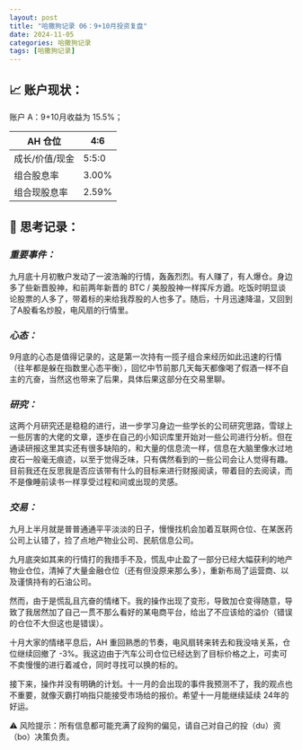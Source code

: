 ```yaml
---
layout: post
title: "哈撒狗记录 06：9+10月投资复盘"
date: 2024-11-05
categories: 哈撒狗记录
tags: [哈撒狗记录]
---
```

## 📈 账户现状：

账户 A：9+10月收益为 15.5%；

| AH 仓位 | 4:6 |
| --- | --- |
| 成长/价值/现金 | 5:5:0 |
| 组合股息率 | 3.00% |
| 组合现股息率 | 2.59% |
<!--more-->

## 🧠 思考记录：

### *重要事件：*

九月底十月初散户发动了一波浩瀚的行情，轰轰烈烈。有人赚了，有人爆仓。身边多了些新晋股神，和前两年新晋的 BTC / 美股股神一样挥斥方遒。吃饭时明显谈论股票的人多了，带着标的来给我荐股的人也多了。随后，十月迅速降温，又回到了A股看名炒股，电风扇的行情里。

### ***心态：***

9月底的心态是值得记录的，这是第一次持有一揽子组合来经历如此迅速的行情（往年都是躲在指数里心态平衡），回忆中节前那几天每天都像喝了假酒一样不自主的亢奋，当然这也带来了后果，具体后果这部分在交易里聊。

### ***研究：***

这两个月研究还是稳稳的进行，进一步学习身边一些学长的公司研究思路，雪球上一些厉害的大佬的文章，逐步在自己的小知识库里开始对一些公司进行分析。但在通读研报这里其实还有很多缺陷的，和大量的信息流一样，信息在大脑里像水过地皮石一般毫无痕迹，以至于觉得乏味，只有偶然看到的一些公司会让人觉得有趣。目前我还在反思我是否应该带有什么的目标来进行财报阅读，带着目的去阅读，而不是像睡前读书一样享受过程和间或出现的灵感。

### ***交易：***

九月上半月就是普普通通平平淡淡的日子，慢慢找机会加着互联网仓位、在某医药公司上认错了，捡了点地产物业公司、民航信息公司。

九月底突如其来的行情打的我措手不及，慌乱中止盈了一部分已经大幅获利的地产物业仓位，清掉了大量金融仓位（还有但没原来那么多），重新布局了运营商、以及谨慎持有的石油公司。

然而，由于是慌乱且亢奋的情绪下。我的操作出现了变形，导致加仓变得随意，导致了我居然加了自己一贯不那么看好的某电商平台，给出了不应该给的溢价（错误的仓位不大但这也是错误）。

十月大家的情绪平息后，AH 重回熟悉的节奏，电风扇转来转去和我没啥关系，仓位继续回撤了 -3%。我这边由于汽车公司仓位已经达到了目标价格之上，可卖可不卖慢慢的进行着减仓，同时寻找可以换的标的。

接下来，操作并没有明确的计划。十一月的会出现的事件我预测不了，我的观点也不重要，就像灭霸打响指只能接受市场给的报价。希望十一月能继续延续 24年的好运。

⚠️ 风险提示：所有信息都可能充满了段狗的偏见，请自己对自己的投（du）资（bo）决策负责。
